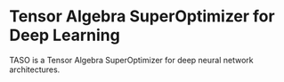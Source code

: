 Tensor Algebra SuperOptimizer for Deep Learning
===============================================

TASO is a Tensor Algebra SuperOptimizer for deep neural network architectures. 


